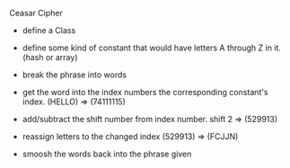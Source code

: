 
Ceasar Cipher
- define a Class

- define some kind of constant that would have letters A through Z in it. (hash or array)

- break the phrase into words

- get the word into the index numbers the corresponding constant's index. (HELLO) => (74111115)

- add/subtract the shift number from index number. shift 2 => (529913)

- reassign letters to the changed index
(529913) => (FCJJN)

- smoosh the words back into the phrase given
